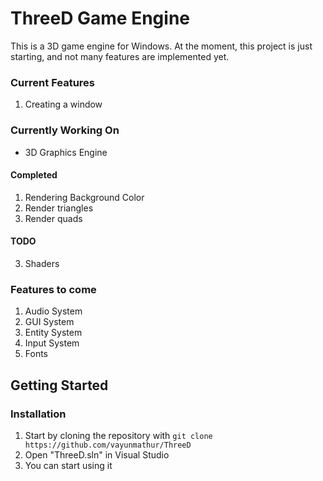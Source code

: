 # ThreeD Game Engine
This is a 3D game engine for Windows. At the moment, this project is just starting, and not many features are implemented yet.
### Current Features
1. Creating a window

### Currently Working On
* 3D Graphics Engine
#### Completed
1. Rendering Background Color
2. Render triangles
3. Render quads
#### TODO
3. Shaders

### Features to come

1. Audio System
2. GUI System
3. Entity System
4. Input System
5. Fonts

## Getting Started
### Installation
1. Start by cloning the repository with `git clone https://github.com/vayunmathur/ThreeD`
2. Open "ThreeD.sln" in Visual Studio
3. You can start using it

